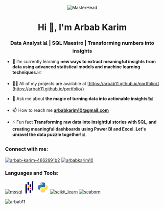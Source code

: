 <p align="center">
  <img src="https://media0.giphy.com/media/qgQUggAC3Pfv687qPC/giphy.gif" alt="MasterHead" />
</p>

<h1 align="center">Hi 👋, I'm Arbab Karim</h1>
<h3 align="center">Data Analyst 📊 | SQL Maestro | Transforming numbers into insights</h3>

- 🌱 I’m currently learning **new ways to extract meaningful insights from data using advanced statistical models and machine learning techniques.📈**

- 👨‍💻 All of my projects are available at [https://arbab11.github.io/portfolio/](https://arbab11.github.io/portfolio/)

- 💬 Ask me about **the magic of turning data into actionable insights!📊**

- 📫 How to reach me **arbabkarim10@gmail.com**

- ⚡ Fun fact **Transforming raw data into insightful stories with SQL, and creating meaningful dashboards using Power BI and Excel. Let's unravel the data puzzle together!📊**

<h3 align="left">Connect with me:</h3>
<p align="left">
  <a href="https://linkedin.com/in/arbab-karim-4662691b2" target="blank"><img align="center" src="https://raw.githubusercontent.com/rahuldkjain/github-profile-readme-generator/master/src/images/icons/Social/linked-in-alt.svg" alt="arbab-karim-4662691b2" height="30" width="40" /></a>
  <a href="https://www.hackerrank.com/arbabkarim10" target="blank"><img align="center" src="https://raw.githubusercontent.com/rahuldkjain/github-profile-readme-generator/master/src/images/icons/Social/hackerrank.svg" alt="arbabkarim10" height="30" width="40" /></a>
</p>

<h3 align="left">Languages and Tools:</h3>
<p align="left">
  <a href="https://www.microsoft.com/en-us/sql-server" target="_blank" rel="noreferrer"><img src="https://www.svgrepo.com/show/303229/microsoft-sql-server-logo.svg" alt="mssql" width="40" height="40"/></a>
  <a href="https://pandas.pydata.org/" target="_blank" rel="noreferrer"><img src="https://raw.githubusercontent.com/devicons/devicon/2ae2a900d2f041da66e950e4d48052658d850630/icons/pandas/pandas-original.svg" alt="pandas" width="40" height="40"/></a>
  <a href="https://www.python.org" target="_blank" rel="noreferrer"><img src="https://raw.githubusercontent.com/devicons/devicon/master/icons/python/python-original.svg" alt="python" width="40" height="40"/></a>
  <a href="https://scikit-learn.org/" target="_blank" rel="noreferrer"><img src="https://upload.wikimedia.org/wikipedia/commons/0/05/Scikit_learn_logo_small.svg" alt="scikit_learn" width="40" height="40"/></a>
  <a href="https://seaborn.pydata.org/" target="_blank" rel="noreferrer"><img src="https://seaborn.pydata.org/_images/logo-mark-lightbg.svg" alt="seaborn" width="40" height="40"/></a>
</p>

<p><img align="center" src="https://github-readme-stats.vercel.app/api/top-langs?username=arbab11&show_icons=true&locale=en&layout=compact" alt="arbab11" /></p>
